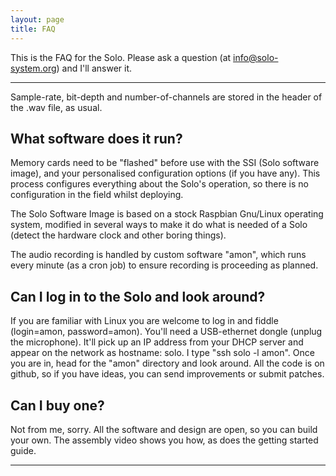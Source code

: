 ```yaml
---
layout: page
title: FAQ
---
```


This is the FAQ for the Solo.  Please ask a question (at
info@solo-system.org) and I'll answer it.

-------

Sample-rate, bit-depth and number-of-channels are stored in the header
of the .wav file, as usual.


What software does it run?
--------------------------

Memory cards need to be "flashed" before use with the SSI (Solo
software image), and your personalised configuration options (if you
have any).  This process configures everything about the Solo's
operation, so there is no configuration in the field whilst deploying.

The Solo Software Image is based on a stock Raspbian Gnu/Linux
operating system, modified in several ways to make it do what is
needed of a Solo (detect the hardware clock and other boring things).

The audio recording is handled by custom software "amon", which runs
every minute (as a cron job) to ensure recording is proceeding as
planned.


Can I log in to the Solo and look around?
-----------------------------------------

If you are familiar with Linux you are welcome to log in and fiddle
(login=amon, password=amon). You'll need a USB-ethernet dongle (unplug
the microphone).  It'll pick up an IP address from your DHCP server
and appear on the network as hostname: solo.  I type "ssh solo -l
amon".  Once you are in, head for the "amon" directory and look
around.  All the code is on github, so if you have ideas, you can
send improvements or submit patches.  

Can I buy one?
--------------

Not from me, sorry.  All the software and design are open, so you can
build your own.  The assembly video shows you how, as does the getting
started guide.  


<hr>
